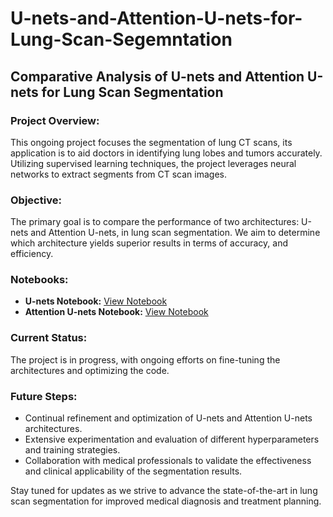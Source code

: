 # U-nets-and-Attention-U-nets-for-Lung-Scan-Segemntation
## Comparative Analysis of U-nets and Attention U-nets for Lung Scan Segmentation

### Project Overview:
This ongoing project focuses the segmentation of lung CT scans, its application is to aid doctors in identifying lung lobes and tumors accurately. Utilizing supervised learning techniques, the project leverages neural networks to extract segments from CT scan images.

### Objective:
The primary goal is to compare the performance of two architectures: U-nets and Attention U-nets, in lung scan segmentation. We aim to determine which architecture yields superior results in terms of accuracy, and efficiency.

### Notebooks:
- **U-nets Notebook:** [View Notebook](https://drive.google.com/file/d/1heNG4AsE466wIY0osvi0ha-TaZ5TjOCK/view?usp=sharing)
- **Attention U-nets Notebook:** [View Notebook](https://colab.research.google.com/drive/196mub47JMsQodxb_y-dfGH0eVoSKZp-P?usp=sharing)

### Current Status:
The project is in progress, with ongoing efforts on fine-tuning the architectures and optimizing the code.

### Future Steps:
- Continual refinement and optimization of U-nets and Attention U-nets architectures.
- Extensive experimentation and evaluation of different hyperparameters and training strategies.
- Collaboration with medical professionals to validate the effectiveness and clinical applicability of the segmentation results.

Stay tuned for updates as we strive to advance the state-of-the-art in lung scan segmentation for improved medical diagnosis and treatment planning.
